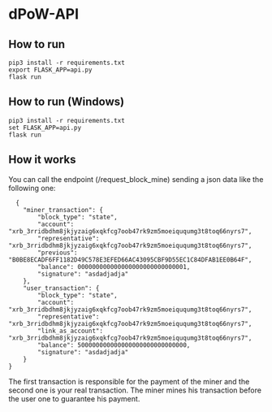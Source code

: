 # dPoW-API

## How to run

    pip3 install -r requirements.txt
    export FLASK_APP=api.py
    flask run

## How to run (Windows)

    pip3 install -r requirements.txt
    set FLASK_APP=api.py
    flask run

## How it works

You can call the endpoint (/request_block_mine) sending a json data like the following one:

      {
        "miner_transaction": {
            "block_type": "state",
            "account": "xrb_3rridbdhm8jkjyzaig6xqkfcg7oob47rk9zm5moeiququmg3t8toq66nyrs7",
            "representative": "xrb_3rridbdhm8jkjyzaig6xqkfcg7oob47rk9zm5moeiququmg3t8toq66nyrs7",
            "previous": "B0BE8ECADF6FF1182D49C578E3EFED66AC43095CBF9D55EC1C84DFAB1EE0B64F",
            "balance": 000000000000000000000000000001,
            "signature": "asdadjadja"
        },
        "user_transaction": {
            "block_type": "state",
            "account": "xrb_3rridbdhm8jkjyzaig6xqkfcg7oob47rk9zm5moeiququmg3t8toq66nyrs7",
            "representative": "xrb_3rridbdhm8jkjyzaig6xqkfcg7oob47rk9zm5moeiququmg3t8toq66nyrs7",
            "link_as_account": "xrb_3rridbdhm8jkjyzaig6xqkfcg7oob47rk9zm5moeiququmg3t8toq66nyrs7",
            "balance": 500000000000000000000000000000,
            "signature": "asdadjadja"
        }
    }	
    
   The first transaction is responsible for the payment of the miner and the second one is your real transaction. The miner mines his transaction before the user one to guarantee his payment.
    
